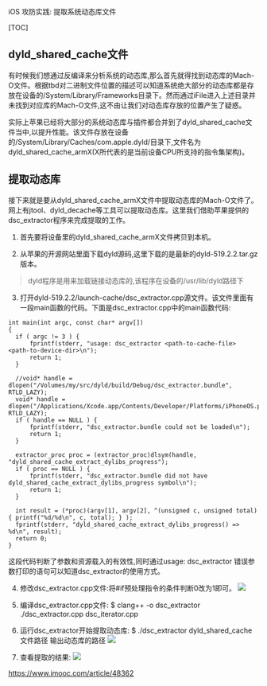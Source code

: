 iOS 攻防实践: 提取系统动态库文件

[TOC]

## dyld_shared_cache文件
有时候我们想通过反编译来分析系统的动态库,那么首先就得找到动态库的Mach-O文件。根据tbd对二进制文件位置的描述可以知道系统绝大部分的动态库都是存放在设备的/System/Library/Frameworks目录下。然而通过iFile进入上述目录并未找到对应库的Mach-O文件,这不由让我们对动态库存放的位置产生了疑惑。

实际上苹果已经将大部分的系统动态库与插件都合并到了dyld_shared_cache文件当中,以提升性能。该文件存放在设备的/System/Library/Caches/com.apple.dyld/目录下,文件名为dyld_shared_cache_armX(X所代表的是当前设备CPU所支持的指令集架构)。

## 提取动态库
接下来就是要从dyld_shared_cache_armX文件中提取动态库的Mach-O文件了。网上有jtool、dyld_decache等工具可以提取动态库。这里我们借助苹果提供的dsc_extractor程序来完成提取的工作。

1. 首先要将设备里的dyld_shared_cache_armX文件拷贝到本机。

2. 从苹果的开源网站里面下载dyld源码,这里下载的是最新的dyld-519.2.2.tar.gz版本。
>dyld程序是用来加载链接动态库的,该程序在设备的/usr/lib/dyld路径下

3. 打开dyld-519.2.2/launch-cache/dsc_extractor.cpp源文件。该文件里面有一段main函数的代码。下面是dsc_extractor.cpp中的main函数代码:
```
int main(int argc, const char* argv[])
{
  if ( argc != 3 ) {
      fprintf(stderr, "usage: dsc_extractor <path-to-cache-file> <path-to-device-dir>\n");
      return 1;
  }
  
  //void* handle = dlopen("/Volumes/my/src/dyld/build/Debug/dsc_extractor.bundle", RTLD_LAZY);
  void* handle = dlopen("/Applications/Xcode.app/Contents/Developer/Platforms/iPhoneOS.platform/usr/lib/dsc_extractor.bundle", RTLD_LAZY);
  if ( handle == NULL ) {
      fprintf(stderr, "dsc_extractor.bundle could not be loaded\n");
      return 1;
  }
  
  extractor_proc proc = (extractor_proc)dlsym(handle, "dyld_shared_cache_extract_dylibs_progress");
  if ( proc == NULL ) {
      fprintf(stderr, "dsc_extractor.bundle did not have dyld_shared_cache_extract_dylibs_progress symbol\n");
      return 1;
  }
  
  int result = (*proc)(argv[1], argv[2], ^(unsigned c, unsigned total) { printf("%d/%d\n", c, total); } );
  fprintf(stderr, "dyld_shared_cache_extract_dylibs_progress() => %d\n", result);
  return 0;
}
```
这段代码判断了参数和资源载入的有效性,同时通过usage: dsc_extractor <path-to-cache-file> <path-to-device-dir>错误参数打印的语句可以知道dsc_extractor的使用方式。

4. 修改dsc_extractor.cpp文件:将#if预处理指令的条件判断0改为1即可。
![](https://upload-images.jianshu.io/upload_images/1128744-e82c07acf8450c1e.png)

5. 编译dsc_extractor.cpp文件:
$ clang++ -o dsc_extractor ./dsc_extractor.cpp dsc_iterator.cpp

6. 运行dsc_extractor开始提取动态库:
$ ./dsc_extractor dyld_shared_cache文件路径 输出动态库的路径
![](https://upload-images.jianshu.io/upload_images/1128744-550f2d0fc53ed6dd.png)

7. 查看提取的结果:
![](https://upload-images.jianshu.io/upload_images/1128744-0e46545fbf8faa6d.png)

https://www.imooc.com/article/48362